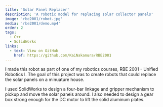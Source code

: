 ```yaml
---
title: 'Solar Panel Replacer'
description: 'A robotic model for replacing solar collector panels'
image: 'rbe2001/robot.jpg'
media: 'rbe2001/demo.mp4'
order: 2
tags:
  - C++
  - SolidWorks
links:
  - text: View on GitHub
    href: https://github.com/KaiNakamura/RBE2001
---
```


I made this robot as part of one of my robotics courses, RBE 2001 - Unified Robotics I. The goal of this project was to create robots that could replace the solar panels on a minuature house.

I used SolidWorks to design a four-bar linkage and gripper mechanism to pickup and move the solar panels around. I also needed to design a gear box strong enough for the DC motor to lift the solid aluminum plates.
